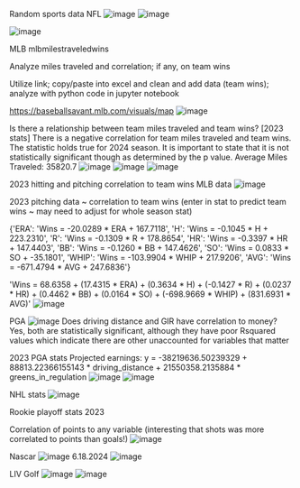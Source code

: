 Random sports data
NFL
![image](https://github.com/jtb21091/sports/assets/60986161/aa825719-622c-4988-a392-6213496f6f19)
![image](https://github.com/jtb21091/sports/assets/60986161/a093bdb2-11c3-4635-89ba-586866d9c094)

![image](https://github.com/jtb21091/sports/assets/60986161/b2e7e597-18b1-4e45-a854-92caa5759189)

MLB
mlbmilestraveledwins

Analyze miles traveled and correlation; if any, on team wins

Utilize link; copy/paste into excel and clean and add data (team wins); analyze with python code in jupyter notebook

https://baseballsavant.mlb.com/visuals/map
![image](https://github.com/jtb21091/sports/assets/60986161/8dcc0213-afe5-47df-a1e0-596c447ee445)

Is there a relationship between team miles traveled and team wins? [2023 stats] There is a negative correlation for team miles traveled and team wins. The statistic holds true for 2024 season. It is important to state that it is not statistically significant though as determined by the p value. Average Miles Traveled: 35820.7
![image](https://github.com/jtb21091/sports/assets/60986161/6cf32434-c235-40da-8d91-0e6766cae2f0)
![image](https://github.com/jtb21091/sports/assets/60986161/8b27e7b6-6266-452e-927a-d9e3dde8addc)
![image](https://github.com/jtb21091/sports/assets/60986161/53846127-894b-4ad2-8b8d-e42abbf18126)

2023 hitting and pitching correlation to team wins MLB data
![image](https://github.com/jtb21091/sports/assets/60986161/70222bee-ee99-44c8-bb18-0678c5d94bfb)

2023 pitching data ~ correlation to team wins (enter in stat to predict team wins ~ may need to adjust for whole season stat)

{'ERA': 'Wins = -20.0289 * ERA + 167.7118', 'H': 'Wins = -0.1045 * H + 223.2310', 'R': 'Wins = -0.1309 * R + 178.8654', 'HR': 'Wins = -0.3397 * HR + 147.4403', 'BB': 'Wins = -0.1260 * BB + 147.4626', 'SO': 'Wins = 0.0833 * SO + -35.1801', 'WHIP': 'Wins = -103.9904 * WHIP + 217.9206', 'AVG': 'Wins = -671.4794 * AVG + 247.6836'}

'Wins = 68.6358 + (17.4315 * ERA) + (0.3634 * H) + (-0.1427 * R) + (0.0237 * HR) + (0.4462 * BB) + (0.0164 * SO) + (-698.9669 * WHIP) + (831.6931 * AVG)'
![image](https://github.com/jtb21091/sports/assets/60986161/11e5a33d-aa71-459b-9f1f-a2e0da279d91)

PGA
![image](https://github.com/jtb21091/sports/assets/60986161/fdf63611-2966-4620-a41d-50166a9616de)
Does driving distance and GIR have correlation to money? Yes, both are statistically significant, although they have poor Rsquared values which indicate there are other unaccounted for variables that matter

2023 PGA stats Projected earnings: y = -38219636.50239329 + 88813.22366155143 * driving_distance + 21550358.2135884 * greens_in_regulation
![image](https://github.com/jtb21091/sports/assets/60986161/e443fcb7-af19-4588-9f5f-039fbc26b54e)
![image](https://github.com/jtb21091/sports/assets/60986161/38e801e6-ade8-415b-ac47-c85e6e36674a)

NHL stats
![image](https://github.com/jtb21091/sports/assets/60986161/26b41c50-f40a-4a75-ac47-7ec590413b26)

Rookie playoff stats 2023

Correlation of points to any variable (interesting that shots was more correlated to points than goals!)
![image](https://github.com/jtb21091/sports/assets/60986161/38426243-c512-4375-9139-82f9edd4c0e0)

Nascar
![image](https://github.com/jtb21091/sports/assets/60986161/5d0f116e-5a11-4741-af58-6ca6ff4d53fb)
6.18.2024
![image](https://github.com/jtb21091/sports/assets/60986161/862f4f96-f9ae-4edd-bfbc-bb7afccbb701)

LIV Golf
![image](https://github.com/jtb21091/sports/assets/60986161/7e6c1981-6673-4a2d-aebc-0aa1d6d9cbb2)
![image](https://github.com/jtb21091/sports/assets/60986161/1204fb24-bbd9-4c6f-bebb-5a4faf7f508d)




